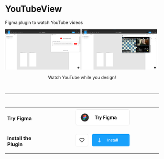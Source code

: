 # YouTubeView
Figma plugin to watch YouTube videos


<img src="https://github.com/PranavPrakasan07/YouTubeView/blob/master/Images/thumbnail_link.png" width="49%"> <img src="https://github.com/PranavPrakasan07/YouTubeView/blob/master/Images/thumbnail_watch.png" width="49%">

<p align=center>Watch YouTube while you design!</p>

<br>
<hr>
<br>

<table align=center border=0><tr>
    <td><h3>Try Figma</h3></td>
    <td align=center ><a href="https://www.figma.com/community/plugin/1030677329642768173/YouTubeView"><img align=center src="https://github.com/PranavPrakasan07/YouTubeView/blob/master/Images/tryfigma.png" width="50%"></a>
</td>
   </tr>
    <tr>
    <td><h3>Install the Plugin</h3></td>
    <td align=center ><a href="https://www.figma.com/community/plugin/1030677329642768173/YouTubeView"><img align=center src="https://github.com/PranavPrakasan07/YouTubeView/blob/master/Images/install.png" width="50%"></a>
</td>
      
  </tr>
  </table>
